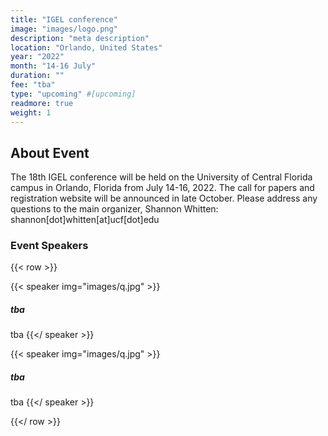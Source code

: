```yaml
---
title: "IGEL conference"
image: "images/logo.png"
description: "meta description"
location: "Orlando, United States"
year: "2022"
month: "14-16 July"
duration: ""
fee: "tba"
type: "upcoming" #[upcoming]
readmore: true
weight: 1
---
```


## About Event
The 18th IGEL conference will be held on the University of Central Florida campus in Orlando, Florida from July 14-16, 2022. The call for papers and registration website will be announced in late October. Please address any questions to the main organizer, Shannon Whitten: shannon[dot]whitten[at]ucf[dot]edu


### Event Speakers

{{< row >}}

{{< speaker img="images/q.jpg" >}}
##### tba
tba
{{</ speaker >}}

{{< speaker img="images/q.jpg" >}}
##### tba
tba
{{</ speaker >}}

{{</ row >}}